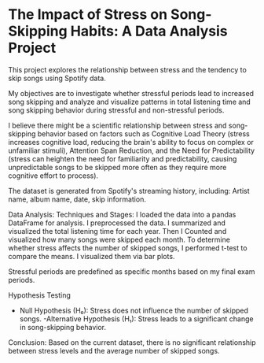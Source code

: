 # The Impact of Stress on Song-Skipping Habits: A Data Analysis Project
This project explores the relationship between stress and the tendency to skip songs using Spotify data.

My objectives are to investigate whether stressful periods lead to increased song skipping and analyze and visualize patterns in total listening time and song
skipping behavior during stressful and non-stressful periods.

I believe there might be a scientific relationship between stress and song-skipping behavior based on factors such as Cognitive Load Theory (stress increases cognitive load, reducing the brain's ability to focus on complex or unfamiliar stimuli), Attention Span Reduction, and the Need for Predictability (stress can heighten the need for familiarity and predictability, causing unpredictable songs to be skipped more often as they require more cognitive effort to process).

The dataset is generated from Spotify's streaming history, including:
Artist name, album name, date, skip information.

Data Analysis: Techniques and Stages:
I loaded the data into a pandas DataFrame for analysis. I preprocessed the data. I summarized and visualized the total listening time for each year. Then I Counted and visualized how many songs were skipped each month. To determine whether stress affects the number of skipped songs, I performed t-test to compare the means. I visualized them via bar plots.

Stressful periods are predefined as specific months based on my final exam periods.

Hypothesis Testing
- Null Hypothesis (H₀): Stress does not influence the number of skipped songs.
-Alternative Hypothesis (H₁): Stress leads to a significant change in song-skipping behavior.

Conclusion:
Based on the current dataset, there is no significant relationship between stress levels and the average number of skipped songs.
